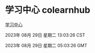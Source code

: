 # 学习中心 colearnhub
[学习中心](http://219.139.197.242:56308/colearnhub/)

2023年 08月 29日 星期二 13:03:26 CST

2023年 08月 29日 星期二 05:03:26 GMT
